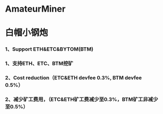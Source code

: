 # AmateurMiner
# 白帽小钢炮
### 1、Support ETH&ETC&BYTOM(BTM)<br>
### 1、支持ETH、ETC、BTM挖矿<br>
### 2、Cost reduction（ETC&ETH devfee 0.3%, BTM devfee 0.5%）<br>
### 2、减少矿工费用，（ETC&ETH矿工费减少至0.3%，BTM矿工非减少至0.5%）<br>
